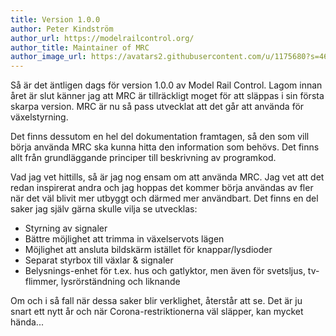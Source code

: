 ```yaml
---
title: Version 1.0.0
author: Peter Kindström
author_url: https://modelrailcontrol.org/
author_title: Maintainer of MRC
author_image_url: https://avatars2.githubusercontent.com/u/1175680?s=460&v=4
---
```


Så är det äntligen dags för version 1.0.0 av Model Rail Control. 
Lagom innan året är slut känner jag att MRC är tillräckligt moget för att släppas i sin första skarpa version. MRC är nu så pass utvecklat att det går att använda för växelstyrning.

Det finns dessutom en hel del dokumentation framtagen, så den som vill börja använda MRC ska kunna hitta den information som behövs. Det finns allt från grundläggande principer till beskrivning av programkod.

Vad jag vet hittills, så är jag nog ensam om att använda MRC. Jag vet att det redan inspirerat andra och jag hoppas det kommer börja användas av fler när det väl blivit mer utbyggt och därmed mer användbart. Det finns en del saker jag själv gärna skulle vilja se utvecklas:

- Styrning av signaler
- Bättre möjlighet att trimma in växelservots lägen
- Möjlighet att ansluta bildskärm istället för knappar/lysdioder
- Separat styrbox till växlar & signaler
- Belysnings-enhet för t.ex. hus och gatlyktor, men även för svetsljus, tv-flimmer, lysrörständning och liknande

Om och i så fall när dessa saker blir verklighet, återstår att se. Det är ju snart ett nytt år och när Corona-restriktionerna väl släpper, kan mycket hända...
